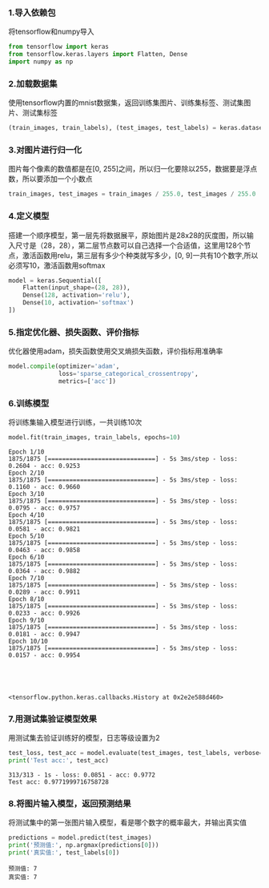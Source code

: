### 1.导入依赖包

将tensorflow和numpy导入


```python
from tensorflow import keras
from tensorflow.keras.layers import Flatten, Dense
import numpy as np
```

### 2.加载数据集

使用tensorflow内置的mnist数据集，返回训练集图片、训练集标签、测试集图片、测试集标签


```python
(train_images, train_labels), (test_images, test_labels) = keras.datasets.mnist.load_data()
```

### 3.对图片进行归一化

图片每个像素的数值都是在[0, 255]之间，所以归一化要除以255，数据要是浮点数，所以要添加一个小数点


```python
train_images, test_images = train_images / 255.0, test_images / 255.0
```

### 4.定义模型

搭建一个顺序模型，第一层先将数据展平，原始图片是28x28的灰度图，所以输入尺寸是（28，28），第二层节点数可以自己选择一个合适值，这里用128个节点，激活函数用relu，第三层有多少个种类就写多少，[0, 9]一共有10个数字,所以必须写10，激活函数用softmax


```python
model = keras.Sequential([
    Flatten(input_shape=(28, 28)),
    Dense(128, activation='relu'),
    Dense(10, activation='softmax')
])
```

### 5.指定优化器、损失函数、评价指标

优化器使用adam，损失函数使用交叉熵损失函数，评价指标用准确率


```python
model.compile(optimizer='adam',
              loss='sparse_categorical_crossentropy',
              metrics=['acc'])
```

### 6.训练模型

将训练集输入模型进行训练，一共训练10次


```python
model.fit(train_images, train_labels, epochs=10)
```

    Epoch 1/10
    1875/1875 [==============================] - 5s 3ms/step - loss: 0.2604 - acc: 0.9253
    Epoch 2/10
    1875/1875 [==============================] - 5s 3ms/step - loss: 0.1160 - acc: 0.9660
    Epoch 3/10
    1875/1875 [==============================] - 5s 3ms/step - loss: 0.0795 - acc: 0.9757
    Epoch 4/10
    1875/1875 [==============================] - 5s 3ms/step - loss: 0.0581 - acc: 0.9821
    Epoch 5/10
    1875/1875 [==============================] - 5s 3ms/step - loss: 0.0463 - acc: 0.9858
    Epoch 6/10
    1875/1875 [==============================] - 5s 3ms/step - loss: 0.0364 - acc: 0.9882
    Epoch 7/10
    1875/1875 [==============================] - 5s 3ms/step - loss: 0.0289 - acc: 0.9911
    Epoch 8/10
    1875/1875 [==============================] - 5s 3ms/step - loss: 0.0233 - acc: 0.9926
    Epoch 9/10
    1875/1875 [==============================] - 5s 3ms/step - loss: 0.0181 - acc: 0.9947
    Epoch 10/10
    1875/1875 [==============================] - 5s 3ms/step - loss: 0.0157 - acc: 0.9954
    




    <tensorflow.python.keras.callbacks.History at 0x2e2e588d460>



### 7.用测试集验证模型效果

用测试集去验证训练好的模型，日志等级设置为2


```python
test_loss, test_acc = model.evaluate(test_images, test_labels, verbose=2)
print('Test acc:', test_acc)
```

    313/313 - 1s - loss: 0.0851 - acc: 0.9772
    Test acc: 0.9771999716758728
    

### 8.将图片输入模型，返回预测结果

将测试集中的第一张图片输入模型，看是哪个数字的概率最大，并输出真实值


```python
predictions = model.predict(test_images)
print('预测值:', np.argmax(predictions[0]))
print('真实值:', test_labels[0])
```

    预测值: 7
    真实值: 7
